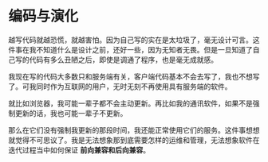 # 编码与演化

越写代码就越恐慌，就越害怕。因为自己写的实在是太垃圾了，毫无设计可言。这件事在我不知道什么是设计之前，还好一些，因为无知者无畏。但是一旦知道了自己写的代码有多么丑陋之后，即使是调通了程序，也是毫无成就感。

我现在写的代码大多数只和服务端有关，客户端代码基本不会去写了，我也不想写了。可我同时作为互联网的用户，无时无刻不再使用具有服务端的软件。

就比如浏览器，我可能一辈子都不会主动更新。再比如我的通讯软件，如果不是强制更新的话，我也可能一辈子不更新。

那么在它们没有强制我更新的那段时间，我还能正常使用它们的服务。这件事想想就觉得不可思议了。我是无法想象那到底需要怎样的运维和管理，无法想象软件在迭代过程当中如何保证 **前向兼容和后向兼容**。

